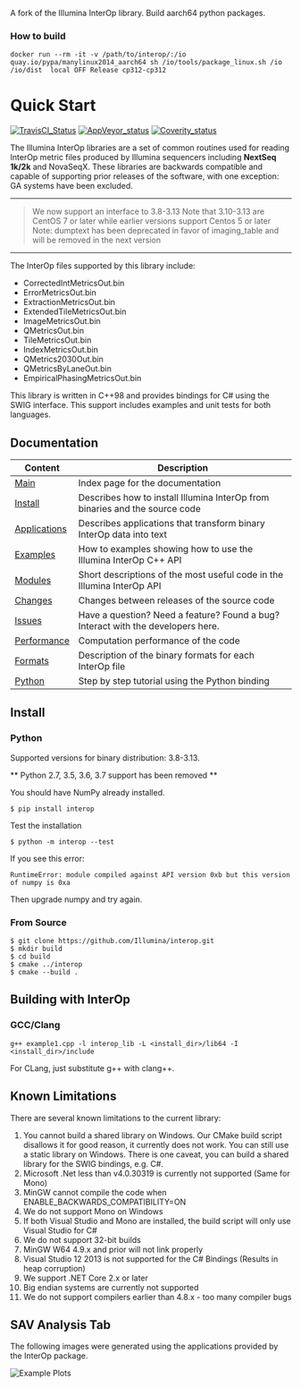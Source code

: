 A fork of the Illumina InterOp library. Build aarch64 python packages.


### How to build
```
docker run --rm -it -v /path/to/interop/:/io quay.io/pypa/manylinux2014_aarch64 sh /io/tools/package_linux.sh /io /io/dist  local OFF Release cp312-cp312
```


Quick Start
===========

[![TravisCI_Status][tcistatus]][tcihome]
[![AppVeyor_status][acistatus]][acihome]
[![Coverity_status][covstatus]][covhome]

The Illumina InterOp libraries are a set of common routines used for reading InterOp metric files produced by
Illumina sequencers including **NextSeq 1k/2k** and NovaSeqX. These libraries are backwards compatible and capable of supporting prior releases of the software,
with one exception: GA systems have been excluded.

***
> We now support an interface to 3.8-3.13
> Note that 3.10-3.13 are CentOS 7 or later while earlier versions support Centos 5 or later
> Note: dumptext has been deprecated in favor of imaging_table and will be removed in the next version
***

The InterOp files supported by this library include:
  - CorrectedIntMetricsOut.bin
  - ErrorMetricsOut.bin
  - ExtractionMetricsOut.bin
  - ExtendedTileMetricsOut.bin
  - ImageMetricsOut.bin
  - QMetricsOut.bin
  - TileMetricsOut.bin
  - IndexMetricsOut.bin
  - QMetrics2030Out.bin
  - QMetricsByLaneOut.bin
  - EmpiricalPhasingMetricsOut.bin

This library is written in C++98 and provides bindings for C# using the SWIG interface. This
support includes examples and unit tests for both languages.

[tcistatus]:https://travis-ci.org/Illumina/interop.svg?branch=master
[tcihome]:https://travis-ci.org/Illumina/interop

[acistatus]:https://ci.appveyor.com/api/projects/status/5hwirymkc10uf13d/branch/master?svg=true
[acihome]:https://ci.appveyor.com/project/ezralanglois/interop/branch/master


[covstatus]:https://scan.coverity.com/projects/7744/badge.svg
[covhome]:https://scan.coverity.com/projects/illumina-interop


Documentation
-------------

| Content                       | Description                                                                          |
| ----------------------------- | -------------------------------------------------------------------------------------|
| [Main][MainPage]              | Index page for the documentation                                                     |
| [Install][InstallPage]        | Describes how to install Illumina InterOp from binaries and the source code          |
| [Applications][AppsPage]      | Describes applications that transform binary InterOp data into text                  |
| [Examples][ExamplesPage]      | How to examples showing how to use the Illumina InterOp C++ API                      |
| [Modules][ModulesPage]        | Short descriptions of the most useful code in the Illumina InterOp API               |
| [Changes][ChangesPage]        | Changes between releases of the source code                                          |
| [Issues]                      | Have a question? Need a feature? Found a bug? Interact with the developers here.     |
| [Performance][PerfPage]       | Computation performance of the code                                                  |
| [Formats][BinaryFormats]      | Description of the binary formats for each InterOp file                              |
| [Python][PythonBinding]       | Step by step tutorial using the Python binding                                       |

[MainPage]: http://illumina.github.io/interop/index.html
[InstallPage]: http://illumina.github.io/interop/install.html
[AppsPage]: http://illumina.github.io/interop/apps.html
[ExamplesPage]: http://illumina.github.io/interop/examples.html
[ModulesPage]: http://illumina.github.io/interop/modules.html
[ChangesPage]: http://illumina.github.io/interop/changes.html
[Issues]: https://github.com/Illumina/interop/issues
[PerfPage]: http://illumina.github.io/interop/perf.html
[BinaryFormats]: http://illumina.github.io/interop/binary_formats.html
[PythonBinding]: http://illumina.github.io/interop/python_binding.html

Install
-------

### Python

Supported versions for binary distribution: 3.8-3.13.

** Python 2.7, 3.5, 3.6, 3.7 support has been removed **

You should have NumPy already installed.

~~~~~~~~~~~~~{.sh}
$ pip install interop
~~~~~~~~~~~~~

Test the installation

~~~~~~~~~~~~~{.sh}
$ python -m interop --test
~~~~~~~~~~~~~

If you see this error:

    RuntimeError: module compiled against API version 0xb but this version of numpy is 0xa

Then upgrade numpy and try again.

### From Source

~~~~~~~~~~~~~{.sh}
$ git clone https://github.com/Illumina/interop.git
$ mkdir build
$ cd build
$ cmake ../interop
$ cmake --build .
~~~~~~~~~~~~~

Building with InterOp
---------------------

### GCC/Clang

~~~~~~~~~~~~~{.sh}
g++ example1.cpp -l interop_lib -L <install_dir>/lib64 -I <install_dir>/include
~~~~~~~~~~~~~

For CLang, just substitute g++ with clang++. 


Known Limitations
-----------------

There are several known limitations to the current library:

  1. You cannot build a shared library on Windows. Our CMake build script disallows it for good reason, it currently
     does not work. You can still use a static library on Windows. There is one caveat, you can build a shared
     library for the SWIG bindings, e.g. C#.
  2. Microsoft .Net less than v4.0.30319 is currently not supported (Same for Mono)
  3. MinGW cannot compile the code when ENABLE_BACKWARDS_COMPATIBILITY=ON
  4. We do not support Mono on Windows
  5. If both Visual Studio and Mono are installed, the build script will only use Visual Studio for C#
  6. We do not support 32-bit builds
  7. MinGW W64 4.9.x and prior will not link properly
  8. Visual Studio 12 2013 is not supported for the C# Bindings (Results in heap corruption)
  9. We support .NET Core 2.x or later
  10. Big endian systems are currently not supported
  11. We do not support compilers earlier than 4.8.x - too many compiler bugs

SAV Analysis Tab
----------------

The following images were generated using the applications provided by
the InterOp package.

![Example Plots](docs/images/example_plots.png)
